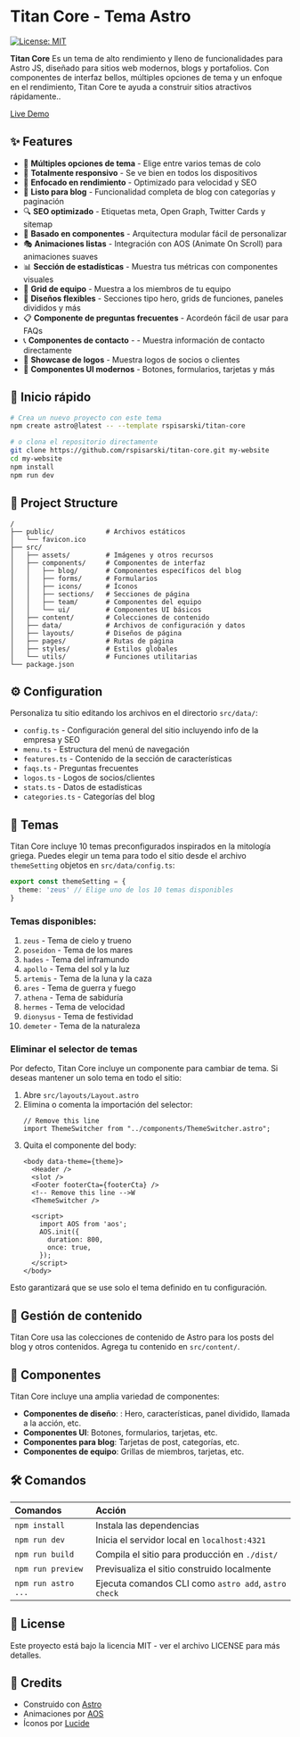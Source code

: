 # Titan Core - Tema Astro
[![License: MIT](https://img.shields.io/badge/License-MIT-blue.svg)](https://opensource.org/licenses/MIT)

**Titan Core** Es un tema de alto rendimiento y lleno de funcionalidades para Astro JS, diseñado para sitios web modernos, blogs y portafolios. Con componentes de interfaz bellos, múltiples opciones de tema y un enfoque en el rendimiento, Titan Core te ayuda a construir sitios atractivos rápidamente..

[Live Demo](https://titan-core.netlify.app)

## ✨ Features

- 🎨 **Múltiples opciones de tema** - Elige entre varios temas de colo
- 📱 **Totalmente responsivo** - Se ve bien en todos los dispositivos
- 🚀 **Enfocado en rendimiento** - Optimizado para velocidad y SEO
- 📝 **Listo para blog** - Funcionalidad completa de blog con categorías y paginación
- 🔍 **SEO optimizado** - Etiquetas meta, Open Graph, Twitter Cards y sitemap
- 🧩 **Basado en componentes** - Arquitectura modular fácil de personalizar
- 🎭 **Animaciones listas** - Integración con AOS (Animate On Scroll) para animaciones suaves
- 📊 **Sección de estadísticas** - Muestra tus métricas con componentes visuales
- 🤝 **Grid de equipo** - Muestra a los miembros de tu equipo
- 🔄 **Diseños flexibles** - Secciones tipo hero, grids de funciones, paneles divididos y más
- 📋 **Componente de preguntas frecuentes** - Acordeón fácil de usar para FAQs
- 📞 **Componentes de contacto** -  - Muestra información de contacto directamente
- 🏢 **Showcase de logos** - Muestra logos de socios o clientes
- 🔘 **Componentes UI modernos** - Botones, formularios, tarjetas y más

## 🚀 Inicio rápido

```bash
# Crea un nuevo proyecto con este tema
npm create astro@latest -- --template rspisarski/titan-core

# o clona el repositorio directamente
git clone https://github.com/rspisarski/titan-core.git my-website
cd my-website
npm install
npm run dev
```

## 📁 Project Structure

```
/
├── public/             # Archivos estáticos
│   └── favicon.ico
├── src/
│   ├── assets/         # Imágenes y otros recursos
│   ├── components/     # Componentes de interfaz
│   │   ├── blog/       # Componentes específicos del blog
│   │   ├── forms/      # Formularios
│   │   ├── icons/      # Íconos
│   │   ├── sections/   # Secciones de página
│   │   ├── team/       # Componentes del equipo
│   │   └── ui/         # Componentes UI básicos
│   ├── content/        # Colecciones de contenido
│   ├── data/           # Archivos de configuración y datos
│   ├── layouts/        # Diseños de página
│   ├── pages/          # Rutas de página
│   ├── styles/         # Estilos globales
│   └── utils/          # Funciones utilitarias
└── package.json
```

## ⚙️ Configuration

Personaliza tu sitio editando los archivos en el directorio `src/data/`:

- `config.ts` - Configuración general del sitio incluyendo info de la empresa y SEO
- `menu.ts` - Estructura del menú de navegación
- `features.ts` - Contenido de la sección de características
- `faqs.ts` - Preguntas frecuentes
- `logos.ts` - Logos de socios/clientes
- `stats.ts` - Datos de estadísticas
- `categories.ts` - Categorías del blog

## 🎨 Temas

Titan Core incluye 10 temas preconfigurados inspirados en la mitología griega. Puedes elegir un tema para todo el sitio desde el archivo `themeSetting` objetos en `src/data/config.ts`:

```typescript
export const themeSetting = {
  theme: 'zeus' // Elige uno de los 10 temas disponibles
}
```

### Temas disponibles:

1. `zeus` - Tema de cielo y trueno
2. `poseidon` - Tema de los mares
3. `hades` - Tema del inframundo
4. `apollo` - Tema del sol y la luz
5. `artemis` - Tema de la luna y la caza
6. `ares` - Tema de guerra y fuego
7. `athena` - Tema de sabiduría
8. `hermes` - Tema de velocidad
9. `dionysus` - Tema de festividad
10. `demeter` - Tema de la naturaleza

### Eliminar el selector de temas

Por defecto, Titan Core incluye un componente para cambiar de tema. Si deseas mantener un solo tema en todo el sitio:

1. Abre  `src/layouts/Layout.astro`
2. Elimina o comenta la importación del selector:
   ```astro
   // Remove this line
   import ThemeSwitcher from "../components/ThemeSwitcher.astro";
   ```
3. Quita el componente del body:
   ```astro
   <body data-theme={theme}>
     <Header />
     <slot />
     <Footer footerCta={footerCta} />
     <!-- Remove this line -->W
     <ThemeSwitcher />
     
     <script>
       import AOS from 'aos';
       AOS.init({
         duration: 800,
         once: true,
       });
     </script>
   </body>
   ```

Esto garantizará que se use solo el tema definido en tu configuración.

## 📝 Gestión de contenido

Titan Core usa las colecciones de contenido de Astro para los posts del blog y otros contenidos. Agrega tu contenido en `src/content/`.

## 🧩 Componentes

Titan Core incluye una amplia variedad de componentes:

- **Componentes de diseño**: : Hero, características, panel dividido, llamada a la acción, etc.
- **Componentes UI**: Botones, formularios, tarjetas, etc.
- **Componentes para blog**: Tarjetas de post, categorías, etc.
- **Componentes de equipo**: Grillas de miembros, tarjetas, etc.

## 🛠️ Comandos

| Comandos                | Acción                                           |
| :--------------------- | :----------------------------------------------- |
| `npm install`          | Instala las dependencias                           |
| `npm run dev`          | Inicia el servidor local en `localhost:4321`      |
| `npm run build`        | Compila el sitio para producción en `./dist/`          |
| `npm run preview`      | Previsualiza el sitio construido localmente    |
| `npm run astro ...`    | Ejecuta comandos CLI como `astro add`, `astro check` |

## 📄 License

Este proyecto está bajo la licencia MIT - ver el archivo LICENSE para más detalles.

## 🙏 Credits

- Construido con [Astro](https://astro.build)
- Animaciones por [AOS](https://michalsnik.github.io/aos/)
- Íconos por [Lucide](https://lucide.dev)
